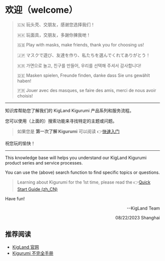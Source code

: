 # 欢迎（welcome）

> 🇨🇳 玩头壳、交朋友，感谢您选择我们！
>
> 🇭🇰 玩面具，交朋友，多謝你揀我哋！
>
> 🇬🇧 Play with masks, make friends, thank you for choosing us!
>
> 🇯🇵 マスクで遊び、友達を作り、私たちを選んでくれてありがとう！
>
> 🇰🇷 가면으로 놀고, 친구를 만들어, 우리를 선택해 주셔서 감사합니다!
>
> 🇩🇪 Masken spielen, Freunde finden, danke dass Sie uns gewählt haben!
>
> 🇫🇷 Jouer avec des masques, se faire des amis, merci de nous avoir choisis!

---

知识库帮助您了解我们的 KigLand Kigurumi 产品系列和服务流程。

您可以使用（上面的）搜索功能来寻找特定的主题或问题。

> 如果您是 **第一次了解 Kigurumi** 可以阅读 👉[快速入门](https://how.kig.land/get-start)

祝您玩的愉快！

---

This knowledge base will helps you understand our KigLand Kigurumi product series and service processes.

You can use the (above) search function to find specific topics or questions.

> Learning about Kigurumi for the 1st time, please read the 👉[Quick Start Guide (zh_CN)](https://how.kig.land/get-start)

Have fun!

<p style="text-align: right;">--KigLand Team</p>
<p style="text-align: right;">08/22/2023 Shanghai</p>

## 推荐阅读

- [KigLand 官网](https://kig.land)
- [Kigurumi 不完全手册](https://how.kig.land)
